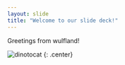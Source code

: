 ```yaml
---
layout: slide
title: "Welcome to our slide deck!"
---
```


Greetings from wulfland!

![dinotocat](https://octodex.github.com/images/dinotocat.png)
{: .center}
